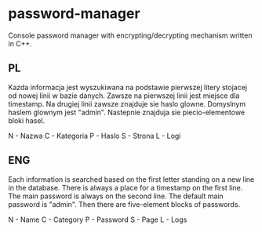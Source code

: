 # password-manager
Console password manager with encrypting/decrypting mechanism written in C++.

PL
----
Kazda informacja jest wyszukiwana na podstawie pierwszej litery stojacej od nowej linii w bazie danych.
Zawsze na pierwszej linii jest miejsce dla timestamp.
Na drugiej linii zawsze znajduje sie haslo glowne. Domyslnym haslem glownym jest "admin".
Nastepnie znajduja sie piecio-elementowe bloki hasel.

N - Nazwa
C - Kategoria
P - Haslo
S - Strona
L - Logi

ENG
----
Each information is searched based on the first letter standing on a new line in the database.
There is always a place for a timestamp on the first line.
The main password is always on the second line. The default main password is "admin".
Then there are five-element blocks of passwords.

N - Name
C - Category
P - Password
S - Page
L - Logs
